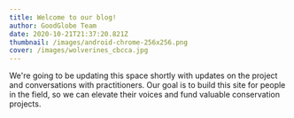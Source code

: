```yaml
---
title: Welcome to our blog!
author: GoodGlobe Team
date: 2020-10-21T21:37:20.821Z
thumbnail: /images/android-chrome-256x256.png
cover: /images/wolverines_cbcca.jpg
---
```

We're going to be updating this space shortly with updates on the project and conversations with practitioners. Our goal is to build this site for people in the field, so we can elevate their voices and fund valuable conservation projects.
